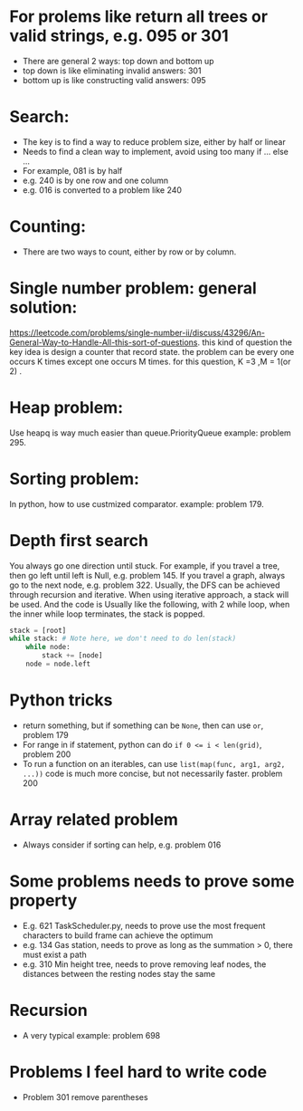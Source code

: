 # For prolems like return all trees or valid strings, e.g. 095 or 301
* There are general 2 ways: top down and bottom up
* top down is like eliminating invalid answers: 301
* bottom up is like constructing valid answers: 095

# Search:
* The key is to find a way to reduce problem size, either by half or linear
* Needs to find a clean way to implement, avoid using too many if ... else ...
* For example, 081 is by half
* e.g. 240 is by one row and one column
* e.g. 016 is converted to a problem like 240

# Counting:
* There are two ways to count, either by row or by column.

# Single number problem: general solution:
https://leetcode.com/problems/single-number-ii/discuss/43296/An-General-Way-to-Handle-All-this-sort-of-questions.
this kind of question the key idea is design a counter that record state. the problem can be every one occurs K times except one occurs M times. for this question, K =3 ,M = 1(or 2) .

# Heap problem:
Use heapq is way much easier than queue.PriorityQueue
example: problem 295.

# Sorting problem:
In python, how to use custmized comparator.
example: problem 179.

# Depth first search
You always go one direction until stuck.
For example, if you travel a tree, then go left until left is Null, e.g. problem 145.
If you travel a graph, always go to the next node, e.g. problem 322.
Usually, the DFS can be achieved through recursion and iterative.
When using iterative approach, a stack will be used. And the code is Usually like the following,
with 2 while loop, when the inner while loop terminates, the stack is popped.

```python
stack = [root]
while stack: # Note here, we don't need to do len(stack)
    while node:
        stack += [node]
	node = node.left
```

# Python tricks

* return something, but if something can be `None`, then can use `or`, problem 179
* For range in if statement, python can do `if 0 <= i < len(grid)`, problem 200
* To run a function on an iterables, can use `list(map(func, arg1, arg2, ...))`
  code is much more concise, but not necessarily faster. problem 200

# Array related problem

* Always consider if sorting can help, e.g. problem 016

# Some problems needs to prove some property

* E.g. 621 TaskScheduler.py, needs to prove use the most frequent characters to build frame can achieve the optimum
* e.g. 134 Gas station, needs to prove as long as the summation > 0, there must exist a path
* e.g. 310 Min height tree, needs to prove removing leaf nodes, the distances between the resting nodes stay the same

# Recursion

* A very typical example: problem 698

# Problems I feel hard to write code

* Problem 301 remove parentheses
